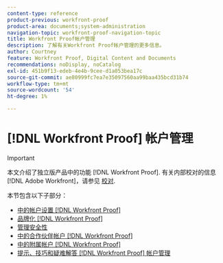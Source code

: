 ```yaml
---
content-type: reference
product-previous: workfront-proof
product-area: documents;system-administration
navigation-topic: workfront-proof-navigation-topic
title: Workfront Proof帐户管理
description: 了解有关Workfront Proof帐户管理的更多信息。
author: Courtney
feature: Workfront Proof, Digital Content and Documents
recommendations: noDisplay, noCatalog
exl-id: 451b9f13-edeb-4e4b-9cee-d1a053bea17c
source-git-commit: ae80999fc7ea7e35097560aa99baa435bcd31b74
workflow-type: tm+mt
source-wordcount: '54'
ht-degree: 1%

---
```


# [!DNL Workfront Proof] 帐户管理

>[!IMPORTANT]
>
>本文介绍了独立版产品中的功能 [!DNL Workfront Proof]. 有关内部校对的信息 [!DNL Adobe Workfront]，请参见 [校对](../../review-and-approve-work/proofing/proofing.md).

本节包含以下子部分：

* [中的帐户设置 [!DNL Workfront Proof]](../../workfront-proof/wp-acct-admin/account-settings/account-settings.md)
* [品牌化 [!DNL Workfront Proof]](../../workfront-proof/wp-acct-admin/branding/branding.md)
* [管理安全性](../../workfront-proof/wp-acct-admin/managing-security/manage-security.md)
* [中的合作伙伴帐户 [!DNL Workfront Proof]](../../workfront-proof/wp-acct-admin/partner-accounts/partner-accounts.md)
* [中的附属帐户 [!DNL Workfront Proof]](../../workfront-proof/wp-acct-admin/satellite-accounts/satellite-accounts.md)
* [提示、技巧和疑难解答 [!DNL Workfront Proof] 帐户管理](../../workfront-proof/wp-acct-admin/tips-tricks-and-troubleshooting/tips-tricks-and-troubleshooting.md)
